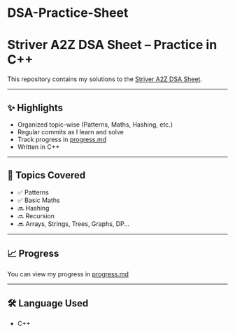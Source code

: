 # DSA-Practice-Sheet
# Striver A2Z DSA Sheet – Practice in C++

This repository contains my solutions to the [Striver A2Z DSA Sheet](https://takeuforward.org/strivers-a2z-dsa-course/strivers-a2z-dsa-course-sheet-2).

---

## ✨ Highlights

- Organized topic-wise (Patterns, Maths, Hashing, etc.)
- Regular commits as I learn and solve
- Track progress in [progress.md](./progress.md)
- Written in C++

---

## 🧠 Topics Covered

- ✅ Patterns
- ✅ Basic Maths
- 🔜 Hashing
- 🔜 Recursion
- 🔜 Arrays, Strings, Trees, Graphs, DP...

---

## 📈 Progress

You can view my progress in [progress.md](./progress.md)

---

## 🛠️ Language Used

- C++
